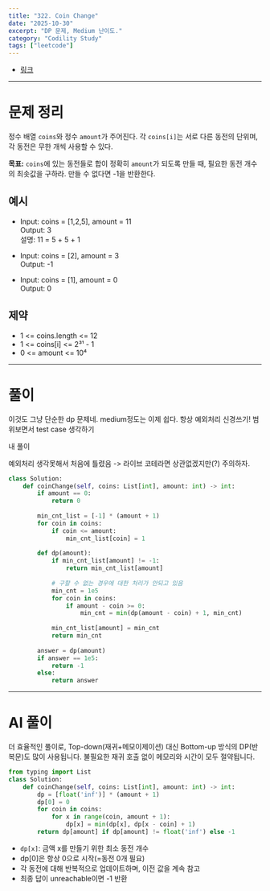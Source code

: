 ```yaml
---
title: "322. Coin Change"
date: "2025-10-30"
excerpt: "DP 문제, Medium 난이도."
category: "Codility Study"
tags: ["leetcode"]
---
```


- [링크](https://leetcode.com/problems/coin-change/description/?envType=study-plan-v2&envId=top-100-liked)


---

# 문제 정리

정수 배열 `coins`와 정수 `amount`가 주어진다. 각 `coins[i]`는 서로 다른 동전의 단위며, 각 동전은 무한 개씩 사용할 수 있다.

**목표:**
`coins`에 있는 동전들로 합이 정확히 `amount`가 되도록 만들 때, 필요한 동전 개수의 최솟값을 구하라.
만들 수 없다면 -1을 반환한다.

## 예시

- Input: coins = [1,2,5], amount = 11  
  Output: 3  
  설명: 11 = 5 + 5 + 1

- Input: coins = [2], amount = 3  
  Output: -1

- Input: coins = [1], amount = 0  
  Output: 0

## 제약

- 1 <= coins.length <= 12
- 1 <= coins[i] <= 2³¹ - 1
- 0 <= amount <= 10⁴


---

# 풀이

이것도 그냥 단순한 dp 문제네. medium정도는 이제 쉽다.
항상 예외처리 신경쓰기! 범위보면서 test case 생각하기

내 풀이

예외처리 생각못해서 처음에 틀렸음 -> 라이브 코테라면 상관없겠지만(?) 주의하자.

```python
class Solution:
    def coinChange(self, coins: List[int], amount: int) -> int:
        if amount == 0:
            return 0
        
        min_cnt_list = [-1] * (amount + 1)
        for coin in coins:
            if coin <= amount:
                min_cnt_list[coin] = 1
        
        def dp(amount):
            if min_cnt_list[amount] != -1:
                return min_cnt_list[amount]
            
            # 구할 수 없는 경우에 대한 처리가 안되고 있음
            min_cnt = 1e5
            for coin in coins:
                if amount - coin >= 0:
                    min_cnt = min(dp(amount - coin) + 1, min_cnt)    
                
            min_cnt_list[amount] = min_cnt
            return min_cnt
        
        answer = dp(amount)
        if answer == 1e5:
            return -1
        else:
            return answer
```


---

# AI 풀이

더 효율적인 풀이로, Top-down(재귀+메모이제이션) 대신 Bottom-up 방식의 DP(반복문)도 많이 사용됩니다. 불필요한 재귀 호출 없이 메모리와 시간이 모두 절약됩니다.

```python
from typing import List
class Solution:
    def coinChange(self, coins: List[int], amount: int) -> int:
        dp = [float('inf')] * (amount + 1)
        dp[0] = 0
        for coin in coins:
            for x in range(coin, amount + 1):
                dp[x] = min(dp[x], dp[x - coin] + 1)
        return dp[amount] if dp[amount] != float('inf') else -1
```

- `dp[x]`: 금액 x를 만들기 위한 최소 동전 개수
- dp[0]은 항상 0으로 시작(=동전 0개 필요)
- 각 동전에 대해 반복적으로 업데이트하며, 이전 값을 계속 참고
- 최종 답이 unreachable이면 -1 반환

